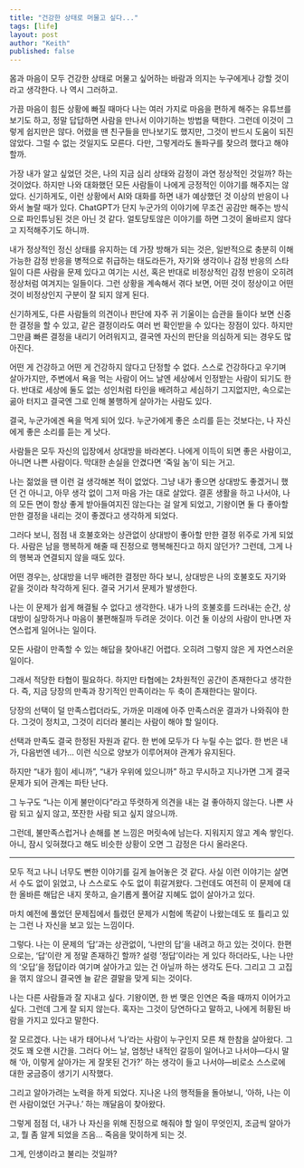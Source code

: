 ```yaml
---
title: "건강한 상태로 머물고 싶다..."
tags: [life]
layout: post
author: "Keith"
published: false
---
```


몸과 마음이 모두 건강한 상태로 머물고 싶어하는 바람과 의지는 누구에게나 강할 것이라고 생각한다. 나 역시 그러하고.

가끔 마음이 힘든 상황에 빠질 때마다 나는 여러 가지로 마음을 편하게 해주는 유튜브를 보기도 하고, 정말 답답하면 사람을 만나서 이야기하는 방법을 택한다.
그런데 이것이 그렇게 쉽지만은 않다. 어렸을 땐 친구들을 만나보기도 했지만, 그것이 반드시 도움이 되진 않았다. 그럴 수 없는 것일지도 모른다. 다만, 그렇게라도 돌파구를 찾으려 했다고 해야 할까.

가장 내가 알고 싶었던 것은, 나의 지금 심리 상태와 감정이 과연 정상적인 것일까? 하는 것이었다.
하지만 나와 대화했던 모든 사람들이 나에게 긍정적인 이야기를 해주지는 않았다. 신기하게도, 이런 상황에서 AI와 대화를 하면 내가 예상했던 것 이상의 반응이 나와서 놀랄 때가 있다.
ChatGPT가 단지 누군가의 이야기에 무조건 공감만 해주는 방식으로 파인튜닝된 것은 아닌 것 같다. 얼토당토않은 이야기를 하면 그것이 올바르지 않다고 지적해주기도 하니까.

내가 정상적인 정신 상태를 유지하는 데 가장 방해가 되는 것은, 일반적으로 충분히 이해 가능한 감정 반응을 병적으로 취급하는 태도라든가,
자기와 생각이나 감정 반응의 스타일이 다른 사람을 문제 있다고 여기는 시선, 혹은 반대로 비정상적인 감정 반응이 오히려 정상처럼 여겨지는 일들이다.
그런 상황을 계속해서 겪다 보면, 어떤 것이 정상이고 어떤 것이 비정상인지 구분이 잘 되지 않게 된다.

신기하게도, 다른 사람들의 의견이나 판단에 자주 귀 기울이는 습관을 들이다 보면 신중한 결정을 할 수 있고, 같은 결정이라도 여러 번 확인받을 수 있다는 장점이 있다.
하지만 그만큼 빠른 결정을 내리기 어려워지고, 결국엔 자신의 판단을 의심하게 되는 경우도 많아진다.

어떤 게 건강하고 어떤 게 건강하지 않다고 단정할 수 없다.
스스로 건강하다고 우기며 살아가지만, 주변에서 욕을 먹는 사람이 어느 날엔 세상에서 인정받는 사람이 되기도 한다.
반대로 세상에 둘도 없는 성인처럼 타인을 배려하고 세심하기 그지없지만, 속으로는 곪아 터지고 결국엔 그로 인해 불행하게 살아가는 사람도 있다.

결국, 누군가에겐 욕을 먹게 되어 있다.
누군가에게 좋은 소리를 듣는 것보다는, 나 자신에게 좋은 소리를 듣는 게 낫다.

사람들은 모두 자신의 입장에서 상대방을 바라본다.
나에게 이득이 되면 좋은 사람이고, 아니면 나쁜 사람이다.
막대한 손실을 안겼다면 ‘죽일 놈’이 되는 거고.

나는 젊었을 땐 이런 걸 생각해본 적이 없었다.
그냥 내가 좋으면 상대방도 좋겠거니 했던 건 아니고, 아무 생각 없이 그저 마음 가는 대로 살았다.
결혼 생활을 하고 나서야, 나의 모든 면이 항상 좋게 받아들여지진 않는다는 걸 알게 되었고,
기왕이면 둘 다 좋아할 만한 결정을 내리는 것이 좋겠다고 생각하게 되었다.

그러다 보니, 점점 내 호불호와는 상관없이 상대방이 좋아할 만한 결정 위주로 가게 되었다.
사람은 남을 행복하게 해줄 때 진정으로 행복해진다고 하지 않던가?
그런데, 그게 나의 행복과 연결되지 않을 때도 있다.

어떤 경우는, 상대방을 너무 배려한 결정만 하다 보니, 상대방은 나의 호불호도 자기와 같을 것이라 착각하게 된다.
결국 거기서 문제가 발생한다.

나는 이 문제가 쉽게 해결될 수 없다고 생각한다.
내가 나의 호불호를 드러내는 순간, 상대방이 실망하거나 마음이 불편해질까 두려운 것이다.
이건 둘 이상의 사람이 만나면 자연스럽게 일어나는 일이다.

모든 사람이 만족할 수 있는 해답을 찾아내긴 어렵다.
오히려 그렇지 않은 게 자연스러운 일이다.

그래서 적당한 타협이 필요하다.
하지만 타협에는 2차원적인 공간이 존재한다고 생각한다.
즉, 지금 당장의 만족과 장기적인 만족이라는 두 축이 존재한다는 말이다.

당장의 선택이 덜 만족스럽더라도, 가까운 미래에 아주 만족스러운 결과가 나와줘야 한다.
그것이 정치고, 그것이 리더라 불리는 사람이 해야 할 일이다.

선택과 만족도 결국 한정된 자원과 같다.
한 번에 모두가 다 누릴 수는 없다.
한 번은 내가, 다음번엔 네가… 이런 식으로 양보가 이루어져야 관계가 유지된다.

하지만 “내가 힘이 세니까”, “내가 우위에 있으니까” 하고 무시하고 지나가면
그게 결국 문제가 되어 관계는 파탄 난다.

그 누구도 “나는 이게 불만이다”라고 뚜렷하게 의견을 내는 걸 좋아하지 않는다.
나쁜 사람 되고 싶지 않고, 쪼잔한 사람 되고 싶지 않으니까.

그런데, 불만족스럽거나 손해를 본 느낌은 머릿속에 남는다.
지워지지 않고 계속 쌓인다.
아니, 잠시 잊혀졌다고 해도 비슷한 상황이 오면 그 감정은 다시 올라온다.

---

모두 적고 나니 너무도 뻔한 이야기를 길게 늘어놓은 것 같다.
사실 이런 이야기는 살면서 수도 없이 읽었고, 나 스스로도 수도 없이 휘갈겨왔다.
그런데도 여전히 이 문제에 대한 올바른 해답은 내지 못하고, 슬기롭게 풀어갈 지혜도 없이 살아가고 있다.

마치 예전에 풀었던 문제집에서 틀렸던 문제가 시험에 똑같이 나왔는데도 또 틀리고 있는 그런 나 자신을 보고 있는 느낌이다.

그렇다. 나는 이 문제의 ‘답’과는 상관없이, ‘나만의 답’을 내려고 하고 있는 것이다.
한편으로는, ‘답’이란 게 정말 존재하긴 할까?
설령 ‘정답’이라는 게 있다 하더라도, 나는 나만의 ‘오답’을 정답이라 여기며 살아가고 있는 건 아닐까 하는 생각도 든다.
그리고 그 고집을 꺾지 않으니 결국엔 늘 같은 결말을 맞게 되는 것이다.

나는 다른 사람들과 잘 지내고 싶다.
기왕이면, 한 번 맺은 인연은 죽을 때까지 이어가고 싶다.
그런데 그게 잘 되지 않는다.
혹자는 그것이 당연하다고 말하고, 나에게 허황된 바람을 가지고 있다고 말한다.

잘 모르겠다.
나는 내가 태어나서 ‘나’라는 사람이 누구인지 모른 채 한참을 살아왔다.
그것도 꽤 오랜 시간을.
그러다 어느 날, 엄청난 내적인 갈등이 일어나고 나서야—다시 말해 ‘아, 이렇게 살아가는 게 잘못된 건가?’ 하는 생각이 들고 나서야—비로소 스스로에 대한 궁금증이 생기기 시작했다.

그리고 알아가려는 노력을 하게 되었다.
지나온 나의 행적들을 돌아보니, ‘아하, 나는 이런 사람이었던 거구나.’ 하는 깨달음이 찾아왔다.

그렇게 점점 더, 내가 나 자신을 위해 진정으로 해줘야 할 일이 무엇인지,
조금씩 알아가고, 뭘 좀 알게 되었을 즈음…
죽음을 맞이하게 되는 것.

그게, 인생이라고 불리는 것일까?